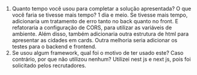 1. Quanto tempo você usou para completar a solução apresentada? O que você faria se tivesse mais tempo?
   1 dia e meio. Se tivesse mais tempo, adicionaria um tratamento de erro tanto no back quanto no front.
   E refatoraria a configuração de CORS, para utilizar as variáveis de ambiente. Além disso, também adicionaria outra estrutura
   de html para apresentar as cidades em cards. Outra melhoria seria adicionar os testes para o backend e frontend.
2. Se usou algum framework, qual foi o motivo de ter usado este? Caso contrário, por que não utilizou nenhum?
   Utilizei nest js e next js, pois foi solicitado pelos recrutadores.

